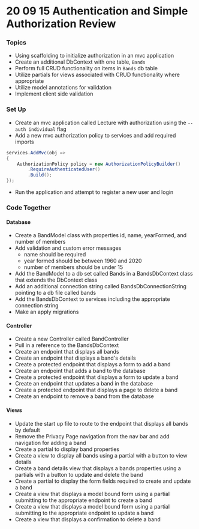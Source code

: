 # 20 09 15 Authentication and Simple Authorization Review

### Topics
- Using scaffolding to initialize authorization in an mvc application
- Create an additional DbContext with one table, `Bands`
- Perform full CRUD functionality on items in `Bands` db table
- Utilize partials for views associated with CRUD functionality where appropriate
- Utilize model annotations for validation
- Implement client side validation

### Set Up
- Create an mvc application called Lecture with authorization using the `--auth individual` flag
- Add a new mvc authorization policy to services and add required imports
```c#
services.AddMvc(obj =>
{
    AuthorizationPolicy policy = new AuthorizationPolicyBuilder()
        .RequireAuthenticatedUser()
        .Build();
});
```
- Run the application and attempt to register a new user and login
### Code Together

#### Database
- Create a BandModel class with properties id, name, yearFormed, and number of members
- Add validation and custom error messages
    - name should be required
    - year formed should be between 1960 and 2020
    - number of members should be under 15
- Add the BandModel to a db set called Bands in a BandsDbContext class that extends the DbContext class
- Add an additional connection string called BandsDbConnectionString pointing to a db file called bands
- Add the BandsDbContext to services including the appropriate connection string
- Make an apply migrations

#### Controller
- Create a new Controller called BandController
- Pull in a reference to the BandsDbContext 
- Create an endpoint that displays all bands
- Create an endpoint that displays a band's details
- Create a protected endpoint that displays a form to add a band
- Create an endpoint that adds a band to the database
- Create a protected endpoint that displays a form to update a band
- Create an endpoint that updates a band in the database
- Create a protected endpoint that displays a page to delete a band
- Create an endpoint to remove a band from the database 

#### Views
- Update the start up file to route to the endpoint that displays all bands by default
- Remove the Privacy Page navigation from the nav bar and add navigation for adding a band
- Create a partial to display band properties
- Create a view to display all bands using a partial with a button to view details
- Create a band details view that displays a bands properties using a partials with a button to update and delete the band
- Create a partial to display the form fields required to create and update a band
- Create a view that displays a model bound form using a partial submitting to the appropriate endpoint to create a band
- Create a view that displays a model bound form using a partial submitting to the appropriate endpoint to update a band
- Create a view that displays a confirmation to delete a band